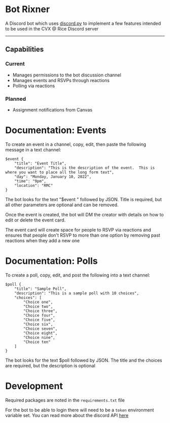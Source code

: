 # Bot Rixner

A Discord bot which uses [discord.py](https://discordpy.readthedocs.io/en/stable/index.html) to implement a few features intended to be used in the CVX @ Rice Discord server

---
## Capabilities

### Current
- Manages permissions to the bot discussion channel
- Manages events and RSVPs through reactions
- Polling via reactions

### Planned
- Assignment notifications from Canvas

# Documentation: Events
To create an event in a channel, copy, edit, then paste the following message in a text channel:
```
$event {
    "title": "Event Title",
    "description": "This is the description of the event.  This is where you want to place all the long form text",
    "day": "Monday, January 10, 2022",
    "time": "9pm",
    "location": "RMC"
}
```

The bot looks for the text "$event " followed by JSON.  Title is required, but all other parameters are optional and can be removed. 

Once the event is created, the bot will DM the creator with details on how to edit or delete the event card.

The event card will create space for people to RSVP via reactions and ensures that people don't RSVP to more than one option by removing past reactions when they add a new one

# Documentation: Polls

To create a poll, copy, edit, and post the following into a text channel:
```
$poll {
    "title": "Sample Poll",
    "description": "This is a sample poll with 10 choices",
    "choices": [
        "Choice one",
        "Choice two",
        "Choice three",
        "Choice four",
        "Choice five",
        "Choice six",
        "Choice seven",
        "Choice eight",
        "Choice nine",
        "Choice ten"
    ]
}
```
The bot looks for the text $poll followed by JSON.  The title and the choices are required, but the description is optional

# Development

Required packages are noted in the `requirements.txt` file

For the bot to be able to login there will need to be a `token` environment variable set.  You can read more about the discord API [here](https://discord.com/developers/docs/intro)